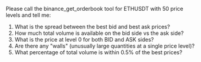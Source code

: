 Please call the binance_get_orderbook tool for ETHUSDT with 50 price levels and tell me:
1. What is the spread between the best bid and best ask prices?
2. How much total volume is available on the bid side vs the ask side?
3. What is the price at level 0 for both BID and ASK sides?
4. Are there any "walls" (unusually large quantities at a single price level)?
5. What percentage of total volume is within 0.5% of the best prices?
